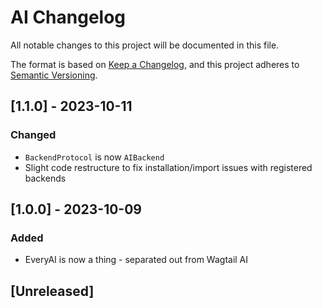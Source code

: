 # AI Changelog

All notable changes to this project will be documented in this file.

The format is based on [Keep a Changelog](https://keepachangelog.com/en/1.0.0/),
and this project adheres to [Semantic Versioning](https://semver.org/spec/v2.0.0.html).

## [1.1.0] - 2023-10-11

### Changed

-   `BackendProtocol` is now `AIBackend`
-   Slight code restructure to fix installation/import issues with registered backends

## [1.0.0] - 2023-10-09

### Added

-   EveryAI is now a thing - separated out from Wagtail AI

## [Unreleased]

<!-- TEMPLATE - keep below to copy for new releases -->
<!--


## [x.y.z] - YYYY-MM-DD

### Added

- ...

### Changed

- ...

### Removed

- ...

-->
